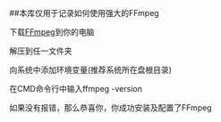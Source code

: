 ##本库仅用于记录如何使用强大的FFmpeg

下载[FFmpeg](https://ffmpeg.org/download.html)到你的电脑

解压到任一文件夹

向系统中添加环境变量(推荐系统所在盘根目录)

在CMD命令行中输入ffmpeg -version

如果没有报错，那么恭喜你，你成功安装及配置了FFmpeg
